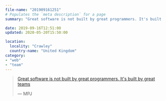 ```yaml
---
file-name: "201909161251"
# Populates the `meta description` for a page
summary: "Great software is not built by great programmers. It's built by great teams. — MPJ"

date: 2019-09-16T12:51:00
updated: 2020-05-20T15:50:00

location:
  locality: "Crawley"
  country-name: "United Kingdom"
category:
- "web"
- "team"
---
```


> [Great software is not built by great programmers. It's built by great teams][1]
> <footer>&mdash; MPJ</footer>

[1]: https://youtu.be/J9OpTNk0hYc?t=216
